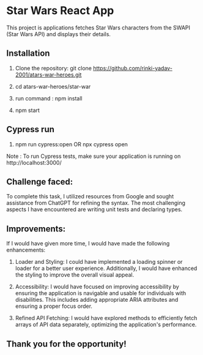 # Star Wars React App

This project is applications fetches Star Wars characters from the SWAPI (Star Wars API) and displays their details.


## Installation

1. Clone the repository:
   git clone https://github.com/rinki-yadav-2001/atars-war-heroes.git
2. cd atars-war-heroes/star-war

3. run command : npm install 
4. npm start 


## Cypress run

1. npm run cypress:open  OR npx cypress open  

Note : To run Cypress tests, make sure your application is running on http://localhost:3000/ 


## Challenge faced: 
To complete this task, I utilized resources from Google and sought assistance from ChatGPT for refining the syntax.
The most challenging aspects I have encountered are writing unit tests and declaring types.


## Improvements:
If I would have given more time, I would have made the following enhancements:

1. Loader and Styling: I could have implemented a loading spinner or loader for a better user experience. Additionally, I would have enhanced the styling to improve the overall visual appeal.

2. Accessibility: I would have focused on improving accessibility by ensuring the application is navigable and usable for individuals with disabilities. This includes adding appropriate ARIA attributes and ensuring a proper focus order.

3. Refined API Fetching: I would have explored methods to efficiently fetch arrays of API data separately, optimizing the application's performance.

## Thank you for the opportunity!




